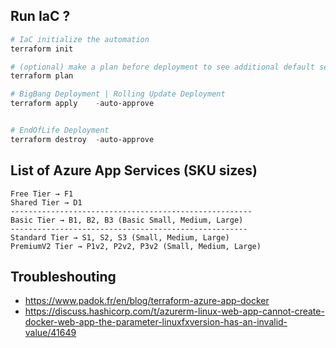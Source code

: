 
## Run IaC ?

```powershell
# IaC initialize the automation 
terraform init

# (optional) make a plan before deployment to see additional default settings assigned
terraform plan

# BigBang Deployment | Rolling Update Deployment 
terraform apply    -auto-approve


# EndOfLife Deployment
terraform destroy  -auto-approve
```

## List of Azure App Services (SKU sizes)
```
Free Tier → F1
Shared Tier → D1
------------------------------------------------------
Basic Tier → B1, B2, B3 (Basic Small, Medium, Large)
-----------------------------------------------------
Standard Tier → S1, S2, S3 (Small, Medium, Large)
PremiumV2 Tier → P1v2, P2v2, P3v2 (Small, Medium, Large)

```







## Troubleshouting 
- https://www.padok.fr/en/blog/terraform-azure-app-docker
- https://discuss.hashicorp.com/t/azurerm-linux-web-app-cannot-create-docker-web-app-the-parameter-linuxfxversion-has-an-invalid-value/41649